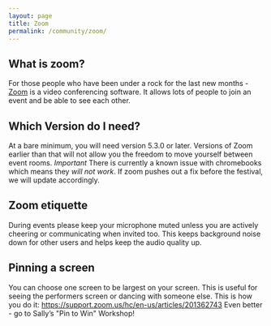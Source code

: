 ```yaml
---
layout: page
title: Zoom
permalink: /community/zoom/
---
```


## What is zoom?
For those people who have been under a rock for the last new months - [Zoom](https://zoom.us) is a video conferencing software. It allows lots of people to join an event and be able to see each other.

## Which Version do I need?
At a bare minimum, you will need version 5.3.0 or later. Versions of Zoom earlier than that will not allow you the freedom to move yourself between event rooms. *Important* There is currently a known issue with chromebooks which means they *will not work*. If zoom pushes out a fix before the festival, we will update accordingly.

## Zoom etiquette

During events please keep your microphone muted unless you are actively cheering or communicating when invited too.
This keeps background noise down for other users and helps keep the audio quality up.

## Pinning a screen

You can choose one screen to be largest on your screen. This is useful for seeing the performers screen or dancing with someone else. This is how you do it: <a href="https://support.zoom.us/hc/en-us/articles/201362743">https://support.zoom.us/hc/en-us/articles/201362743</a>
Even better - go to Sally’s "Pin to Win" Workshop!
